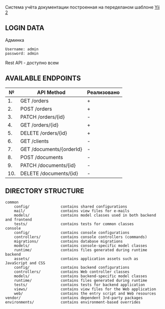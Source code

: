 Cистема учёта документации построенная на переделаном шаблоне [Yii 2](http://www.yiiframework.com/)


LOGIN DATA
-------------------
Админка
```
Username: admin
password: admin
```
Rest API - доступно всем

AVAILABLE ENDPOINTS
-------------------

| № | API Method    | Реализовано   |
| ------------- | ------------- | ------------- |
| 1. | GET /orders  | +  |
| 2. | POST /orders  | +  |
| 3. | PATCH /orders/{id}  | -  |
| 4. | GET /orders/{id} | +  |
| 5. | DELETE /orders/{id}  | +  |
| 6. | GET /clients  | -  |
| 7. | GET /documents/{orderId}  | -  |
| 8. | POST /documents  | -  |
| 9. | PATCH /documents/{id} | -  |
| 10. | DELETE /documents/{id}  | -  |

DIRECTORY STRUCTURE
-------------------

```
common
    config/              contains shared configurations
    mail/                contains view files for e-mails
    models/              contains model classes used in both backend and frontend
    tests/               contains tests for common classes    
console
    config/              contains console configurations
    controllers/         contains console controllers (commands)
    migrations/          contains database migrations
    models/              contains console-specific model classes
    runtime/             contains files generated during runtime
backend
    assets/              contains application assets such as JavaScript and CSS
    config/              contains backend configurations
    controllers/         contains Web controller classes
    models/              contains backend-specific model classes
    runtime/             contains files generated during runtime
    tests/               contains tests for backend application    
    views/               contains view files for the Web application
    web/                 contains the entry script and Web resources
vendor/                  contains dependent 3rd-party packages
environments/            contains environment-based overrides
```